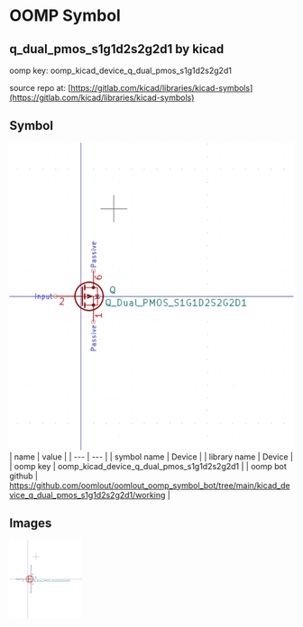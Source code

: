 # OOMP Symbol  
## q_dual_pmos_s1g1d2s2g2d1  by kicad  
  
oomp key: oomp_kicad_device_q_dual_pmos_s1g1d2s2g2d1  
  
source repo at: [https://gitlab.com/kicad/libraries/kicad-symbols](https://gitlab.com/kicad/libraries/kicad-symbols)  
## Symbol  
  
[![working.png](working_600.png)](working.png)  
| name | value | 
| --- | --- | 
| symbol name | Device | 
| library name | Device | 
| oomp key | oomp_kicad_device_q_dual_pmos_s1g1d2s2g2d1 | 
| oomp bot github | https://github.com/oomlout/oomlout_oomp_symbol_bot/tree/main/kicad_device_q_dual_pmos_s1g1d2s2g2d1/working | 
## Images  
  
[![working.png](working_140.png)](working.png)  
